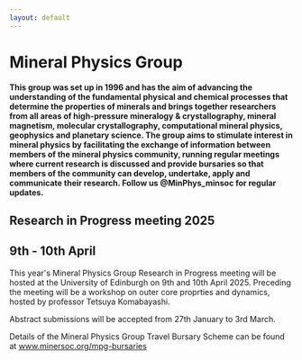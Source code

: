 ```yaml
---
layout: default
---
```


# Mineral Physics Group

**This group was set up in 1996 and has the aim of advancing the understanding of the fundamental physical and chemical processes that determine the properties of minerals and brings together researchers from all areas of high-pressure mineralogy & crystallography, mineral magnetism, molecular crystallography, computational mineral physics, geophysics and planetary science. The group aims to stimulate interest in mineral physics by facilitating the exchange of information between members of the mineral physics community, running regular meetings where current research is discussed and provide bursaries so that members of the community can develop, undertake, apply and communicate their research. Follow us @MinPhys_minsoc  for regular updates.**

## Research in Progress meeting 2025
## 9th - 10th April
This year's Mineral Physics Group Research in Progress meeting will be hosted at the University of Edinburgh on 9th and 10th April 2025. Preceding the meeting will be a workshop on outer core proprties and dynamics, hosted by professor Tetsuya Komabayashi.

Abstract submissions will be accepted from 27th January to 3rd March.

Details of the Mineral Physics Group Travel Bursary Scheme can be found at <a href="https://www.minersoc.org/mpg-bursaries.html">  www.minersoc.org/mpg-bursaries</a>
